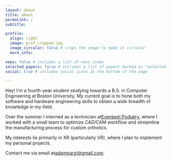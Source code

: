```yaml
---
layout: about
title: about
permalink: /
subtitle: 

profile:
  align: right
  image: prof_cropped.jpg
  image_circular: false # crops the image to make it circular
  more_info:

news: false # includes a list of news items
selected_papers: false # includes a list of papers marked as "selected={true}"
social: true # includes social icons at the bottom of the page

---
```

Hey! I'm a fourth-year student studying towards a B.S. in Computer Engineering at Boston University. My current goal is to hone both my software and hardware engineering skills to obtain a wide breadth of knowledge in my field.

Over the summer I interned as a technician at<a href="https://evenkeelpodiatry.com/">Evenkeel Podiatry</a>, where I worked with a small team to optimize CAD/CAM workflow and streamline the manufacturing process for custom orthotics.

My interests lie primarily in XR (particularly VR), where I plan to implement my personal projects.

Contact me via email at<a href= "mailto: adamparzi@gmail.com">adamparzi@gmail.com</a>.